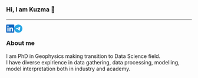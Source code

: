 ### Hi, I am Kuzma 👋

---

[<img align="left" alt="kuzma | LinkedIn" width="22px" src="./linkedin.svg" />](https://www.linkedin.com/in/kuzmatsukanov/)
[<img align="left" alt="kuzmatsukanov | Telegram" width="22px" src="./telegram.svg" />](https://t.me/kuzmatsukanov)
<br>

### About me
I am PhD in Geophysics making transition to Data Science field.
<br>
I have diverse expirience in data gathering, data processing, modelling, model interpretation both in industry and academy.


<!--
**kuzmatsukanov/kuzmatsukanov** is a ✨ _special_ ✨ repository because its `README.md` (this file) appears on your GitHub profile.

Here are some ideas to get you started:

- 🔭 I’m currently working on ...
- 🌱 I’m currently learning ...
- 👯 I’m looking to collaborate on ...
- 🤔 I’m looking for help with ...
- 💬 Ask me about ...
- 📫 How to reach me: ...
- 😄 Pronouns: ...
- ⚡ Fun fact: ...
-->

